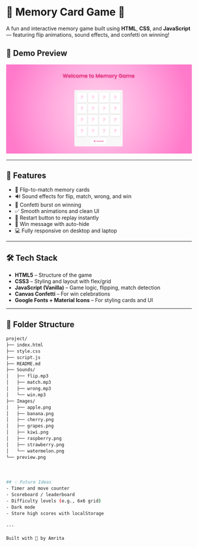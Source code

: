 # 🧠 Memory Card Game 🎉

A fun and interactive memory game built using **HTML**, **CSS**, and **JavaScript** — featuring flip animations, sound effects, and confetti on winning!

## 📸 Demo Preview

![Game Screenshot](preview.png)  

---

## 🚀 Features

- 🎴 Flip-to-match memory cards
- 🔊 Sound effects for flip, match, wrong, and win
- 🎉 Confetti burst on winning
- ✅ Smooth animations and clean UI
- 🔄 Restart button to replay instantly
- 🧠 Win message with auto-hide
- 💻 Fully responsive on desktop and laptop

---

## 🛠️ Tech Stack

- **HTML5** – Structure of the game
- **CSS3** – Styling and layout with flex/grid
- **JavaScript (Vanilla)** – Game logic, flipping, match detection
- **Canvas Confetti** – For win celebrations
- **Google Fonts + Material Icons** – For styling cards and UI

---

## 📂 Folder Structure
```bash
project/
├── index.html
├── style.css
├── script.js
├── README.md
├── Sounds/
│   ├── flip.mp3
│   ├── match.mp3
│   ├── wrong.mp3
│   └── win.mp3
├── Images/
│   ├── apple.png
│   ├── banana.png
│   ├── cherry.png
│   ├── grapes.png
│   ├── kiwi.png
│   ├── raspberry.png
│   ├── strawberry.png
│   └── watermelon.png
└── preview.png



## 💡 Future Ideas
- Timer and move counter
- Scoreboard / leaderboard
- Difficulty levels (e.g., 6x6 grid)
- Dark mode
- Store high scores with localStorage

---

Built with 💖 by Amrita
